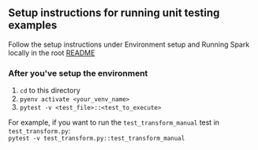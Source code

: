 ## Setup instructions for running unit testing examples

Follow the setup instructions under Environment setup and Running Spark locally in the root [README](https://github.com/gizm00/oreilly_dataeng_book)

### After you've setup the environment

1. `cd` to this directory
2. `pyenv activate <your_venv_name>`
2. `pytest -v <test_file>::<test_to_execute>`

For example, if you want to run the `test_transform_manual` test in `test_transform.py`:  
`pytest -v test_transform.py::test_transform_manual`
